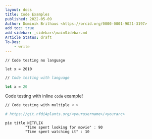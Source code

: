 ```yaml
---
layout: docs
title: Code Examples
published: 2022-05-09
Author: Dominik Brilhaus <https://orcid.org/0000-0001-9021-3197>
add toc: true
add sidebar: _sidebars\mainSidebar.md
Article Status: draft
To-Dos: 
    - write
---
```



```
// Code testing no language

let x = 2010
```

```fsharp
// Code testing with language

let x = 20
```

Code testing with inline `code` example!

```bash
// Code testing with multiple < >

# https://git.nfdi4plants.org/<yourusername>/<yourarc>
```

```mermaid
pie title NETFLIX
         "Time spent looking for movie" : 90
         "Time spent watching it" : 10
```